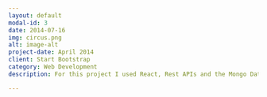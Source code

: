 ```yaml
---
layout: default
modal-id: 3
date: 2014-07-16
img: circus.png
alt: image-alt
project-date: April 2014
client: Start Bootstrap
category: Web Development
description: For this project I used React, Rest APIs and the Mongo Database system to create a Hearts card game...

---
```

